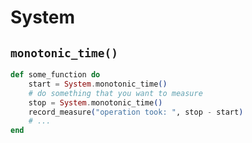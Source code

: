 # System

## `monotonic_time()`

```elixir
def some_function do
    start = System.monotonic_time()
    # do something that you want to measure
    stop = System.monotonic_time()
    record_measure("operation took: ", stop - start)
    # ...
end
```
